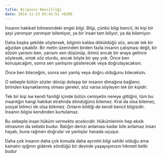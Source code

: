 ```yaml
---
title: Bilginin Bencilliği
date: 2014-11-23 03:41:51 +0200
---
```


İnsanın hakikati bilmesindeki engel *bilgi*. Bilgi, çünkü bilgi bencil,
iki kişi bir şeyi *yarımşar yarımşar* bilemiyor, ya bir insan tam
biliyor, ya da bilemiyor.

Daha başka şekilde söylersek, bilginin kalıba döküldüğü söz, ancak tek
bir ağızdan çıkabilir. Bir metin üzerinden birden fazla insanın
çalışması değil, bir sözün yarısını ben, yarısını sen düşünüp, ikimiz
ancak bir araya gelince söylesek, *ortak söz* olurdu, ancak böyle bir
şey yok. Önce ben konuşacağım, sonra sen yanlışımı gösterecek veya
doğrulayacaksın.

Önce ben bileceğim, sonra sen yanlış veya doğru olduğunu bileceksin.

O sebeple bütün sözler dönüp dolaşıp bir insanın dimağına bağlanır,
*birinden* kaynaklanmış olması gerekir, söz varsa söyleyen *tek bir
kişidir.*

Tek bir kişi ise kendi faniliği içinde bütün cemiyetin nereye gittiğini,
tüm bu insanlığın hangi hakikat etrafında döndüğünü bilemez. Kral da
olsa bilemez, sosyal bilimci de olsa bilemez. Onların bildiği de kendi
bencil bilgisidir. İnsanın bilgisi kendinden kurtulamaz.

Bu sebeple insan *hüküm vermekte acelecidir.* Hükümlerinin hep eksik
olmasının da sebebi budur. Balığın denizi anlaması kadar bile anlamaz
insan hayatı, buna rağmen doğrular ve yanlışlar havada uçuşur.

Daha çok insanın daha çok konuda daha ayrıntılı bilgi sahibi olduğu ama
kainatın ışığının giderek söndüğü bir devirde yaşayışımızın hikmeti
belki budur
